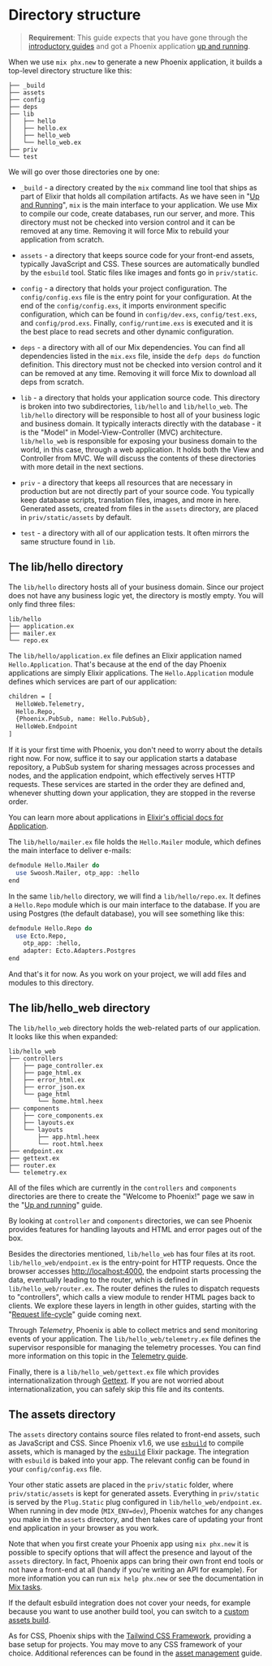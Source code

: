 # Directory structure

> **Requirement**: This guide expects that you have gone through the [introductory guides](installation.html) and got a Phoenix application [up and running](up_and_running.html).

When we use `mix phx.new` to generate a new Phoenix application, it builds a top-level directory structure like this:

```shell
├── _build
├── assets
├── config
├── deps
├── lib
│   ├── hello
│   ├── hello.ex
│   ├── hello_web
│   └── hello_web.ex
├── priv
└── test
```

We will go over those directories one by one:

- `_build` - a directory created by the `mix` command line tool that ships as part of Elixir that holds all compilation artifacts.
  As we have seen in "[Up and Running](up_and_running.html)", `mix` is the main interface to your application.
  We use Mix to compile our code, create databases, run our server, and more.
  This directory must not be checked into version control and it can be removed at any time.
  Removing it will force Mix to rebuild your application from scratch.

- `assets` - a directory that keeps source code for your front-end assets, typically JavaScript and CSS.
  These sources are automatically bundled by the `esbuild` tool.
  Static files like images and fonts go in `priv/static`.

- `config` - a directory that holds your project configuration.
  The `config/config.exs` file is the entry point for your configuration.
  At the end of the `config/config.exs`, it imports environment specific configuration, which can be found in `config/dev.exs`, `config/test.exs`, and `config/prod.exs`.
  Finally, `config/runtime.exs` is executed and it is the best place to read secrets and other dynamic configuration.

- `deps` - a directory with all of our Mix dependencies.
  You can find all dependencies listed in the `mix.exs` file, inside the `defp deps do` function definition.
  This directory must not be checked into version control and it can be removed at any time.
  Removing it will force Mix to download all deps from scratch.

- `lib` - a directory that holds your application source code.
  This directory is broken into two subdirectories, `lib/hello` and `lib/hello_web`.
  The `lib/hello` directory will be responsible to host all of your business logic and business domain.
  It typically interacts directly with the database - it is the "Model" in Model-View-Controller (MVC) architecture. `lib/hello_web` is responsible for exposing your business domain to the world, in this case, through a web application.
  It holds both the View and Controller from MVC.
  We will discuss the contents of these directories with more detail in the next sections.

- `priv` - a directory that keeps all resources that are necessary in production but are not directly part of your source code.
  You typically keep database scripts, translation files, images, and more in here.
  Generated assets, created from files in the `assets` directory, are placed in `priv/static/assets` by default.

- `test` - a directory with all of our application tests.
  It often mirrors the same structure found in `lib`.

## The lib/hello directory

The `lib/hello` directory hosts all of your business domain.
Since our project does not have any business logic yet, the directory is mostly empty.
You will only find three files:

```shell
lib/hello
├── application.ex
├── mailer.ex
└── repo.ex
```

The `lib/hello/application.ex` file defines an Elixir application named `Hello.Application`.
That's because at the end of the day Phoenix applications are simply Elixir applications.
The `Hello.Application` module defines which services are part of our application:

```perl Elixir
children = [
  HelloWeb.Telemetry,
  Hello.Repo,
  {Phoenix.PubSub, name: Hello.PubSub},
  HelloWeb.Endpoint
]
```

If it is your first time with Phoenix, you don't need to worry about the details right now.
For now, suffice it to say our application starts a database repository, a PubSub system for sharing messages across processes and nodes, and the application endpoint, which effectively serves HTTP requests.
These services are started in the order they are defined and, whenever shutting down your application, they are stopped in the reverse order.

You can learn more about applications in [Elixir's official docs for Application](https://hexdocs.pm/elixir/Application.html).

The `lib/hello/mailer.ex` file holds the `Hello.Mailer` module, which defines the main interface to deliver e-mails:

```perl Elixir
defmodule Hello.Mailer do
  use Swoosh.Mailer, otp_app: :hello
end
```

In the same `lib/hello` directory, we will find a `lib/hello/repo.ex`.
It defines a `Hello.Repo` module which is our main interface to the database.
If you are using Postgres (the default database), you will see something like this:

```perl Elixir
defmodule Hello.Repo do
  use Ecto.Repo,
    otp_app: :hello,
    adapter: Ecto.Adapters.Postgres
end
```

And that's it for now.
As you work on your project, we will add files and modules to this directory.

## The lib/hello_web directory

The `lib/hello_web` directory holds the web-related parts of our application.
It looks like this when expanded:

```shell
lib/hello_web
├── controllers
│   ├── page_controller.ex
│   ├── page_html.ex
│   ├── error_html.ex
│   ├── error_json.ex
│   └── page_html
│       └── home.html.heex
├── components
│   ├── core_components.ex
│   ├── layouts.ex
│   └── layouts
│       ├── app.html.heex
│       └── root.html.heex
├── endpoint.ex
├── gettext.ex
├── router.ex
└── telemetry.ex
```

All of the files which are currently in the `controllers` and `components` directories are there to create the "Welcome to Phoenix!" page we saw in the "[Up and running](up_and_running.html)" guide.

By looking at `controller` and `components` directories, we can see Phoenix provides features for handling layouts and HTML and error pages out of the box.

Besides the directories mentioned, `lib/hello_web` has four files at its root. `lib/hello_web/endpoint.ex` is the entry-point for HTTP requests.
Once the browser accesses [http://localhost:4000](http://localhost:4000), the endpoint starts processing the data, eventually leading to the router, which is defined in `lib/hello_web/router.ex`.
The router defines the rules to dispatch requests to "controllers", which calls a view module to render HTML pages back to clients.
We explore these layers in length in other guides, starting with the "[Request life-cycle](request_lifecycle.html)" guide coming next.

Through _Telemetry_, Phoenix is able to collect metrics and send monitoring events of your application.
The `lib/hello_web/telemetry.ex` file defines the supervisor responsible for managing the telemetry processes.
You can find more information on this topic in the [Telemetry guide](telemetry.html).

Finally, there is a `lib/hello_web/gettext.ex` file which provides internationalization through [Gettext](https://hexdocs.pm/gettext/Gettext.html).
If you are not worried about internationalization, you can safely skip this file and its contents.

## The assets directory

The `assets` directory contains source files related to front-end assets, such as JavaScript and CSS.
Since Phoenix v1.6, we use [`esbuild`](https://github.com/evanw/esbuild/) to compile assets, which is managed by the [`esbuild`](https://github.com/phoenixframework/esbuild) Elixir package.
The integration with `esbuild` is baked into your app.
The relevant config can be found in your `config/config.exs` file.

Your other static assets are placed in the `priv/static` folder, where `priv/static/assets` is kept for generated assets.
Everything in `priv/static` is served by the `Plug.Static` plug configured in `lib/hello_web/endpoint.ex`.
When running in dev mode (`MIX_ENV=dev`), Phoenix watches for any changes you make in the `assets` directory, and then takes care of updating your front end application in your browser as you work.

Note that when you first create your Phoenix app using `mix phx.new` it is possible to specify options that will affect the presence and layout of the `assets` directory.
In fact, Phoenix apps can bring their own front end tools or not have a front-end at all (handy if you're writing an API for example).
For more information you can run `mix help phx.new` or see the documentation in [Mix tasks](mix_tasks.html).

If the default esbuild integration does not cover your needs, for example because you want to use another build tool, you can switch to a [custom assets build](asset_management.html#custom_builds).

As for CSS, Phoenix ships with the [Tailwind CSS Framework](https://tailwindcss.com/), providing a base setup for projects.
You may move to any CSS framework of your choice.
Additional references can be found in the [asset management](asset_management.md#css) guide.
